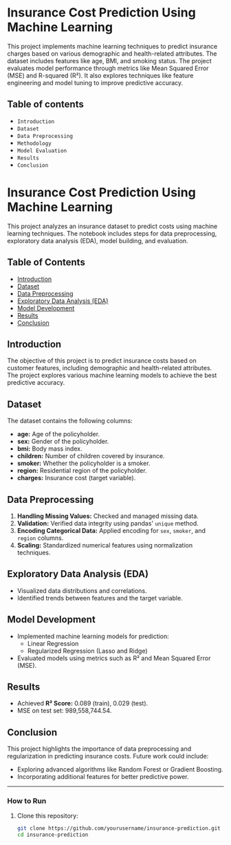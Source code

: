 # Insurance Cost Prediction Using Machine Learning

This project implements machine learning techniques to predict insurance charges based on various demographic and health-related attributes. The dataset includes features like age, BMI, and smoking status. The project evaluates model performance through metrics like Mean Squared Error (MSE) and R-squared (R²). It also explores techniques like feature engineering and model tuning to improve predictive accuracy.

## Table of contents

- `Introduction`
- `Dataset`
- `Data Preprocessing`
- `Methodology`
- `Model Evaluation`
- `Results`
- `Conclusion`

# Insurance Cost Prediction Using Machine Learning

This project analyzes an insurance dataset to predict costs using machine learning techniques. The notebook includes steps for data preprocessing, exploratory data analysis (EDA), model building, and evaluation.

## Table of Contents

- [Introduction](#introduction)
- [Dataset](#dataset)
- [Data Preprocessing](#data-preprocessing)
- [Exploratory Data Analysis (EDA)](#exploratory-data-analysis-eda)
- [Model Development](#model-development)
- [Results](#results)
- [Conclusion](#conclusion)

## Introduction

The objective of this project is to predict insurance costs based on customer features, including demographic and health-related attributes. The project explores various machine learning models to achieve the best predictive accuracy.

## Dataset

The dataset contains the following columns:
- **age:** Age of the policyholder.
- **sex:** Gender of the policyholder.
- **bmi:** Body mass index.
- **children:** Number of children covered by insurance.
- **smoker:** Whether the policyholder is a smoker.
- **region:** Residential region of the policyholder.
- **charges:** Insurance cost (target variable).

## Data Preprocessing

1. **Handling Missing Values:** Checked and managed missing data.
2. **Validation:** Verified data integrity using pandas' `unique` method.
3. **Encoding Categorical Data:** Applied encoding for `sex`, `smoker`, and `region` columns.
4. **Scaling:** Standardized numerical features using normalization techniques.

## Exploratory Data Analysis (EDA)

- Visualized data distributions and correlations.
- Identified trends between features and the target variable.

## Model Development

- Implemented machine learning models for prediction:
  - Linear Regression
  - Regularized Regression (Lasso and Ridge)
- Evaluated models using metrics such as R² and Mean Squared Error (MSE).

## Results

- Achieved **R² Score:** 0.089 (train), 0.029 (test).
- MSE on test set: 989,558,744.54.

## Conclusion

This project highlights the importance of data preprocessing and regularization in predicting insurance costs. Future work could include:
- Exploring advanced algorithms like Random Forest or Gradient Boosting.
- Incorporating additional features for better predictive power.

---

### How to Run

1. Clone this repository:
   ```bash
   git clone https://github.com/yourusername/insurance-prediction.git
   cd insurance-prediction
